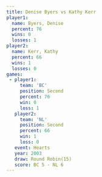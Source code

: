 ```yaml
---
title: Denise Byers vs Kathy Kerr
player1:             
  name: Byers, Denise
  percent: 76        
  wins: 0            
  losses: 1          
player2:             
  name: Kerr, Kathy  
  percent: 66        
  wins: 1            
  losses: 0          
games:
 - player1:          
     team: 'BC'      
     position: Second
     percent: 76     
     win: 0          
     loss: 1         
   player2:          
     team: 'NL'      
     position: Second
     percent: 66     
     win: 1          
     loss: 0         
   event: Hearts        
   year: 2003           
   draw: Round Robin(15)
   score: BC 5 - NL 6   
---
```

